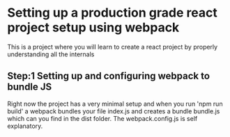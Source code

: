 # Setting up a production grade react project setup using webpack
This is a project where you will learn to create a react project by properly
understanding all the internals
## Step:1 Setting up and configuring webpack to bundle JS
 Right now the project has a very minimal setup and when you run 'npm run build'
 a webpack bundles your file index.js and creates a bundle bundle.js which can you find 
 in the dist folder. The webpack.config.js is self explanatory.